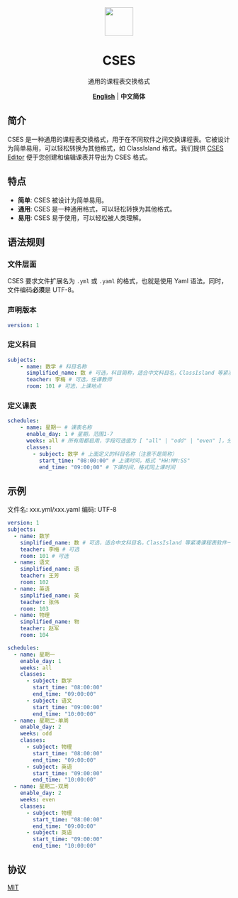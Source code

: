 
<div align="center">

<image src="http://m.qpic.cn/psc?/V51UyG6T2hLdbN0oEgHl3fEkH73KqJt7/TmEUgtj9EK6.7V8ajmQrEEsEylM*52lTktZHLze*PTbMCd2wg4o5kkEyKNVsVL9UM5xK4GLClF.TOL*ty*FnqAuxBQmobbAoJ.gYMo62EQY!/mnull&bo=wADAAAAAAAADByI!&rf=photolist&t=5" height="64"/>

# CSES

通用的课程表交换格式

[**English**](../../README.md) | **中文简体**

</div>

## 简介

CSES 是一种通用的课程表交换格式，用于在不同软件之间交换课程表。它被设计为简单易用，可以轻松转换为其他格式，如 ClassIsland 格式。我们提供 [CSES Editor](https://edit.cses-org.cn/) 便于您创建和编辑课表并导出为 CSES 格式。

## 特点

- **简单**: CSES 被设计为简单易用。
- **通用**: CSES 是一种通用格式，可以轻松转换为其他格式。
- **易用**: CSES 易于使用，可以轻松被人类理解。

## 语法规则

### 文件层面

CSES 要求文件扩展名为 `.yml` 或 `.yaml` 的格式，也就是使用 Yaml 语法。同时，文件编码**必须**是 UTF-8。

### 声明版本

```yaml
version: 1
```

### 定义科目

```yaml
subjects:
    - name: 数学 # 科目名称
      simplified_name: 数 # 可选，科目简称，适合中文科目名，ClassIsland 等紧凑课程表软件一般需要
      teacher: 李梅 # 可选，任课教师
      room: 101 # 可选，上课地点
```

### 定义课表

```yaml
schedules:
    - name: 星期一 # 课表名称
      enable_day: 1 # 星期，范围1-7
      weeks: all # 所有周都启用，字段可选值为 [ "all" | "odd" | "even" ]，分别对应所有、单周、双周
      classes:
        - subject: 数学 # 上面定义的科目名称（注意不是简称）
          start_time: "08:00:00" # 上课时间，格式 "HH:MM:SS"
          end_time: "09:00;00" # 下课时间，格式同上课时间
```

## 示例

文件名: xxx.yml/xxx.yaml
编码: UTF-8

```yaml
version: 1
subjects:
  - name: 数学
    simplified_name: 数 # 可选，适合中文科目名，ClassIsland 等紧凑课程表软件一般需要
    teacher: 李梅 # 可选
    room: 101 # 可选
  - name: 语文
    simplified_name: 语
    teacher: 王芳
    room: 102
  - name: 英语
    simplified_name: 英
    teacher: 张伟
    room: 103
  - name: 物理
    simplified_name: 物
    teacher: 赵军
    room: 104

schedules:
  - name: 星期一
    enable_day: 1
    weeks: all
    classes:
      - subject: 数学
        start_time: "08:00:00"
        end_time: "09:00:00"
      - subject: 语文
        start_time: "09:00:00"
        end_time: "10:00:00"
  - name: 星期二-单周
    enable_day: 2
    weeks: odd
    classes:
      - subject: 物理
        start_time: "08:00:00"
        end_time: "09:00:00"
      - subject: 英语
        start_time: "09:00:00"
        end_time: "10:00:00"
  - name: 星期二-双周
    enable_day: 2
    weeks: even
    classes:
      - subject: 物理
        start_time: "08:00:00"
        end_time: "09:00:00"
      - subject: 英语
        start_time: "09:00:00"
        end_time: "10:00:00"
```

## 协议

[MIT](./LICENSE)

